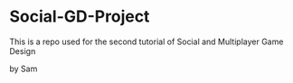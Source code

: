 # Social-GD-Project

This is a repo used for the second tutorial of Social and Multiplayer Game Design

by Sam
